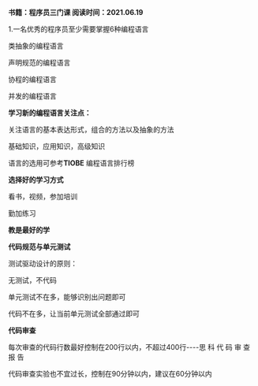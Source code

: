 **书籍：程序员三门课 阅读时间：2021.06.19**

1.一名优秀的程序员至少需要掌握6种编程语言

类抽象的编程语言

声明规范的编程语言

协程的编程语言

并发的编程语言



**学习新的编程语言关注点：**

关注语言的基本表达形式，组合的方法以及抽象的方法

基础知识，应用知识，高级知识

语言的选用可参考**TIOBE** 编程语言排行榜



**选择好的学习方式**

看书，视频，参加培训



勤加练习



**教是最好的学**



**代码规范与单元测试**

测试驱动设计的原则：

无测试，不代码

单元测试不在多，能够识别出问题即可

代码不在多，让当前单元测试全部通过即可



**代码审查**

每次审查的代码行数最好控制在200行以内，不超过400行----思 科 代 码 审 查 报 告

代码审查实验也不宜过长，控制在90分钟以内，建议在60分钟以内